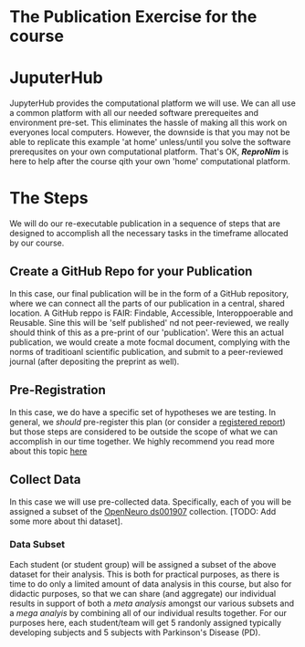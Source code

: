 # The Publication Exercise for the course

# JuputerHub
JupyterHub provides the computational platform we will use. We can all use a common platform with all our needed software prerequeites 
and environment pre-set. This eliminates the hassle of making all this work on everyones local computers. However, the downside is that you 
may not be able to replicate this example 'at home' unless/until you solve the software prerequsites on your own computational platform.
That's OK, ***ReproNim*** is here to help after the course qith your own 'home' computational platform.

# The Steps
We will do our re-executable publication in a sequence of steps that are designed to accomplish all the necessary tasks in the timeframe allocated by our
course.

## Create a GitHub Repo for your Publication
In this case, our final publication will be in the form of a GitHub repository, where we can connect all the parts of our publication in a central, 
shared location. A GitHub reppo is FAIR: Findable, Accessible, Interoppoerable and Reusable. Sine this will be 'self published' nd not peer-reviewed, 
we really should think of this as a pre-print of our 'publication'. Were this an actual publication, we would create a mote focmal document, complying
with the norms of traditioanl scientific publication, and submit to a peer-reviewed journal (after depositing the preprint as well).

## Pre-Registration
In this case, we do have a specific set of hypotheses we are testing. In general, we *should* pre-register this plan (or consider a [registered report]()) 
but those steps are considered to be outside the scope of what we can accomplish in our time together. We highly recommend you read more about this 
topic [here]()

## Collect Data
In this case we will use pre-collected data. Specifically, each of you will be assigned a subset of the [OpenNeuro ds001907]() collection. 
[TODO: Add some more about thi dataset]. 

### Data Subset
Each student (or student group) will be assigned a subset of the above dataset for their analysis. This is both for practical purposes, as there is 
time to do only a limited amount of data analysis in this course, but also for didactic purposes, so that we can share (and aggregate) our individual 
results in support of both a *meta analysis* amongst our various subsets and a *mega analyis* by combining all of our individual results together. For our
purposes here, each student/team will get 5 randonly assigned typically developing subjects and 5 subjects with Parkinson's Disease (PD).




